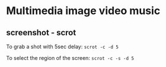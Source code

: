 
#  Multimedia image video music


## screenshot - scrot 

To grab a shot with 5sec delay:
`scrot -c -d 5`

To select the region of the screen:
`scrot -c -s -d 5`



